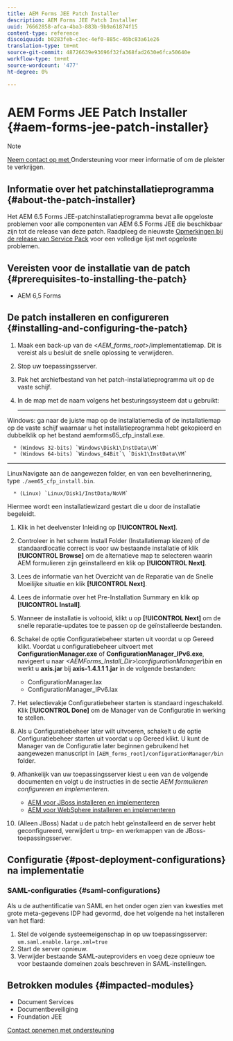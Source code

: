 ```yaml
---
title: AEM Forms JEE Patch Installer
description: AEM Forms JEE Patch Installer
uuid: 76662858-afca-4ba3-883b-9b9a61874f15
content-type: reference
discoiquuid: b0283feb-c3ec-4ef0-885c-46bc83a61e26
translation-type: tm+mt
source-git-commit: 48726639e93696f32fa368fad2630e6fca50640e
workflow-type: tm+mt
source-wordcount: '477'
ht-degree: 0%

---
```



# AEM Forms JEE Patch Installer {#aem-forms-jee-patch-installer}

>[!NOTE]
>
>[Neem contact op met ](https://www.adobe.com/account/sign-in.supportportal.html) Ondersteuning voor meer informatie of om de pleister te verkrijgen.

## Informatie over het patchinstallatieprogramma {#about-the-patch-installer}

Het AEM 6.5 Forms JEE-patchinstallatieprogramma bevat alle opgeloste problemen voor alle componenten van AEM 6.5 Forms JEE die beschikbaar zijn tot de release van deze patch. Raadpleeg de nieuwste [Opmerkingen bij de release van Service Pack](sp-release-notes.md) voor een volledige lijst met opgeloste problemen.

## Vereisten voor de installatie van de patch {#prerequisites-to-installing-the-patch}

* AEM 6,5 Forms

## De patch installeren en configureren {#installing-and-configuring-the-patch}

1. Maak een back-up van de &lt;*AEM_forms_root*>/implementatiemap. Dit is vereist als u besluit de snelle oplossing te verwijderen.
1. Stop uw toepassingsserver.
1. Pak het archiefbestand van het patch-installatieprogramma uit op de vaste schijf.
1. In de map met de naam volgens het besturingssysteem dat u gebruikt:

   * ****
Windows: ga naar de juiste map op de installatiemedia of de installatiemap op de vaste schijf waarnaar u het installatieprogramma hebt gekopieerd en dubbelklik op het bestand aemforms65_cfp_install.exe.

      * (Windows 32-bits) `Windows\Disk1\InstData\VM`
      * (Windows 64-bits) `Windows_64Bit`\ `Disk1\InstData\VM`
   * ****
LinuxNavigate aan de aangewezen folder, en van een bevelherinnering, type 
`./aem65_cfp_install.bin`.

      * (Linux) `Linux/Disk1/InstData/NoVM`

   Hiermee wordt een installatiewizard gestart die u door de installatie begeleidt.

1. Klik in het deelvenster Inleiding op **[!UICONTROL Next]**.
1. Controleer in het scherm Install Folder (Installatiemap kiezen) of de standaardlocatie correct is voor uw bestaande installatie of klik **[!UICONTROL Browse]** om de alternatieve map te selecteren waarin AEM formulieren zijn geïnstalleerd en klik op **[!UICONTROL Next]**.
1. Lees de informatie van het Overzicht van de Reparatie van de Snelle Moeilijke situatie en klik **[!UICONTROL Next]**.
1. Lees de informatie over het Pre-Installation Summary en klik op **[!UICONTROL Install]**.
1. Wanneer de installatie is voltooid, klikt u op **[!UICONTROL Next]** om de snelle reparatie-updates toe te passen op de geïnstalleerde bestanden.

1. Schakel de optie Configuratiebeheer starten uit voordat u op Gereed klikt. Voordat u configuratiebeheer uitvoert met **ConfigurationManager.exe** of **ConfigurationManager_IPv6.exe**, navigeert u naar *&lt;AEMForms_Install_Dir>\configurationManager\bin* en werkt u **axis.jar** bij **axis-1.4.1.1 1.jar** in de volgende bestanden:

   * ConfigurationManager.lax
   * ConfigurationManager_IPv6.lax

1. Het selectievakje Configuratiebeheer starten is standaard ingeschakeld. Klik **[!UICONTROL Done]** om de Manager van de Configuratie in werking te stellen.

1. Als u Configuratiebeheer later wilt uitvoeren, schakelt u de optie Configuratiebeheer starten uit voordat u op Gereed klikt. U kunt de Manager van de Configuratie later beginnen gebruikend het aangewezen manuscript in `[AEM_forms_root]/configurationManager/bin` folder.

1. Afhankelijk van uw toepassingsserver kiest u een van de volgende documenten en volgt u de instructies in de sectie *AEM formulieren configureren en implementeren*.

   * [AEM voor JBoss installeren en implementeren](http://www.adobe.com/go/learn_aemforms_installJBoss_65)
   * [AEM voor WebSphere installeren en implementeren](http://www.adobe.com/go/learn_aemforms_installWebSphere_65)

1. (Alleen JBoss) Nadat u de patch hebt geïnstalleerd en de server hebt geconfigureerd, verwijdert u tmp- en werkmappen van de JBoss-toepassingsserver.

## Configuratie {#post-deployment-configurations} na implementatie

### SAML-configuraties {#saml-configurations}

Als u de authentificatie van SAML en het onder ogen zien van kwesties met grote meta-gegevens IDP had gevormd, doe het volgende na het installeren van het flard:

1. Stel de volgende systeemeigenschap in op uw toepassingsserver:\
   `um.saml.enable.large.xml=true`
1. Start de server opnieuw.
1. Verwijder bestaande SAML-auteproviders en voeg deze opnieuw toe voor bestaande domeinen zoals beschreven in SAML-instellingen.

## Betrokken modules {#impacted-modules}

* Document Services
* Documentbeveiliging
* Foundation JEE

[Contact opnemen met ondersteuning](https://www.adobe.com/account/sign-in.supportportal.html)
